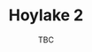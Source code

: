 ---
title: Hoylake 2
pill:
image: hoylake-2.jpg
date: TBC
text: A wonderful route through Hoylake taking in Dovedale, Avondale and Ferndale Roads as well as Hoyle Road and Deneshey Road before heading across to Sandringham Avenue.
---